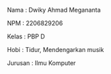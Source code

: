 Nama    : Dwiky Ahmad Megananta

NPM     : 2206829206

Kelas   : PBP D

Hobi    : Tidur, Mendengarkan musik

Jurusan : Ilmu Komputer
